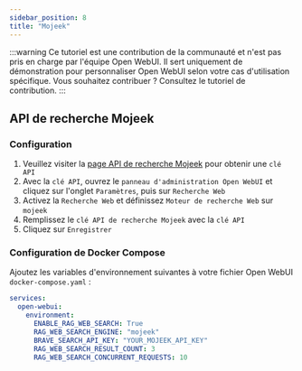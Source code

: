 ```yaml
---
sidebar_position: 8
title: "Mojeek"
---
```


:::warning
Ce tutoriel est une contribution de la communauté et n'est pas pris en charge par l'équipe Open WebUI. Il sert uniquement de démonstration pour personnaliser Open WebUI selon votre cas d'utilisation spécifique. Vous souhaitez contribuer ? Consultez le tutoriel de contribution.
:::

## API de recherche Mojeek

### Configuration

1. Veuillez visiter la [page API de recherche Mojeek](https://www.mojeek.com/services/search/web-search-api/) pour obtenir une `clé API`
2. Avec la `clé API`, ouvrez le `panneau d'administration Open WebUI` et cliquez sur l'onglet `Paramètres`, puis sur `Recherche Web`
3. Activez la `Recherche Web` et définissez `Moteur de recherche Web` sur `mojeek`
4. Remplissez le `clé API de recherche Mojeek` avec la `clé API`
5. Cliquez sur `Enregistrer`

### Configuration de Docker Compose

Ajoutez les variables d'environnement suivantes à votre fichier Open WebUI `docker-compose.yaml` :

```yaml
services:
  open-webui:
    environment:
      ENABLE_RAG_WEB_SEARCH: True
      RAG_WEB_SEARCH_ENGINE: "mojeek"
      BRAVE_SEARCH_API_KEY: "YOUR_MOJEEK_API_KEY"
      RAG_WEB_SEARCH_RESULT_COUNT: 3
      RAG_WEB_SEARCH_CONCURRENT_REQUESTS: 10
```

